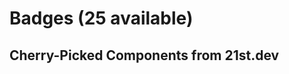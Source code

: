 # Badges (25 available)

## Cherry-Picked Components from 21st.dev

<!-- Add your selected badge components here -->

